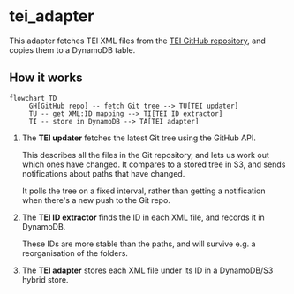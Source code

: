 # tei_adapter

This adapter fetches TEI XML files from the [TEI GitHub repository][repo], and copies them to a DynamoDB table.

[repo]: https://github.com/wellcomecollection/wellcome-collection-tei



## How it works

```mermaid
flowchart TD
     GH[GitHub repo] -- fetch Git tree --> TU[TEI updater]
     TU -- get XML:ID mapping --> TI[TEI ID extractor]
     TI -- store in DynamoDB --> TA[TEI adapter]
```

1.  The **TEI updater** fetches the latest Git tree using the GitHub API.

    This describes all the files in the Git repository, and lets us work out which ones have changed.
    It compares to a stored tree in S3, and sends notifications about paths that have changed.

    It polls the tree on a fixed interval, rather than getting a notification when there's a new push to the Git repo.

2.  The **TEI ID extractor** finds the ID in each XML file, and records it in DynamoDB.

    These IDs are more stable than the paths, and will survive e.g. a reorganisation of the folders.

3.  The **TEI adapter** stores each XML file under its ID in a DynamoDB/S3 hybrid store.
